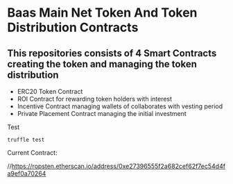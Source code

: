 # Baas Main Net Token And Token Distribution Contracts

## This repositories consists of 4 Smart Contracts creating the token and managing the token distribution

* ERC20 Token Contract
* ROI Contract for rewarding token holders with interest
* Incentive Contract managing wallets of collaborates with vesting period
* Private Placement Contract managing the initial investment 

Test
   
    truffle test
   

    
Current Contract:

//https://ropsten.etherscan.io/address/0xe27396555f2a682cef62f7ec54d4fa9ef0a70264
    